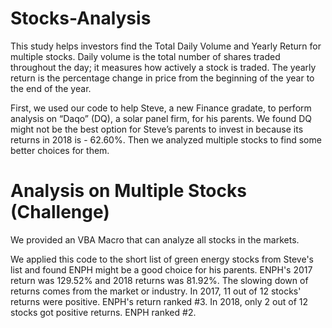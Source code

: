 # Stocks-Analysis

This study helps investors find the Total Daily Volume and Yearly Return for multiple stocks. Daily volume is the total number of shares traded throughout the day; it measures how actively a stock is traded. The yearly return is the percentage change in price from the beginning of the year to the end of the year. 

First, we used our code to help Steve, a new Finance gradate, to perform analysis on “Daqo” (DQ), a solar panel firm, for his parents. We found DQ might not be the best option for Steve’s parents to invest in because its returns in 2018 is - 62.60%. Then we analyzed multiple stocks to find some better choices for them. 

# Analysis on Multiple Stocks (Challenge)

We provided an VBA Macro that can analyze all stocks in the markets. 

We applied this code to the short list of green energy stocks from Steve's list and found ENPH might be a good choice for his parents. ENPH's 2017 return was 129.52% and 2018 returns was 81.92%. The slowing down of returns comes from the market or industry. In 2017, 11 out of 12 stocks' returns were positive. ENPH's return ranked #3. In 2018, only 2 out of 12 stocks got positive returns. ENPH ranked #2.
